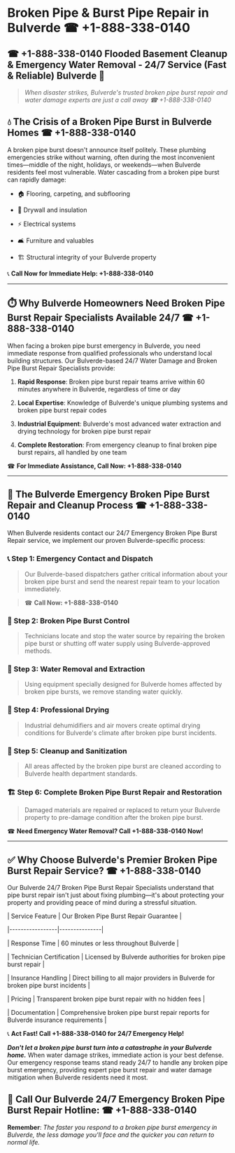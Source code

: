 # Broken Pipe & Burst Pipe Repair in Bulverde ☎ +1-888-338-0140  
## ☎ +1-888-338-0140 Flooded Basement Cleanup & Emergency Water Removal - 24/7 Service (Fast & Reliable) Bulverde 🚨  

> *When disaster strikes, Bulverde's trusted broken pipe burst repair and water damage experts are just a call away ☎ +1-888-338-0140*  

## 💧 The Crisis of a Broken Pipe Burst in Bulverde Homes ☎ +1-888-338-0140  

A broken pipe burst doesn't announce itself politely. These plumbing emergencies strike without warning, often during the most inconvenient times—middle of the night, holidays, or weekends—when Bulverde residents feel most vulnerable. Water cascading from a broken pipe burst can rapidly damage:  

* 🏠 Flooring, carpeting, and subflooring  
* 🧱 Drywall and insulation  
* ⚡ Electrical systems  
* 🛋️ Furniture and valuables  
* 🏗️ Structural integrity of your Bulverde property  

📞 **Call Now for Immediate Help: +1-888-338-0140**  

---  

## ⏱️ Why Bulverde Homeowners Need Broken Pipe Burst Repair Specialists Available 24/7 ☎ +1-888-338-0140  

When facing a broken pipe burst emergency in Bulverde, you need immediate response from qualified professionals who understand local building structures. Our Bulverde-based 24/7 Water Damage and Broken Pipe Burst Repair Specialists provide:  

1. **Rapid Response**: Broken pipe burst repair teams arrive within 60 minutes anywhere in Bulverde, regardless of time or day  
2. **Local Expertise**: Knowledge of Bulverde's unique plumbing systems and broken pipe burst repair codes  
3. **Industrial Equipment**: Bulverde's most advanced water extraction and drying technology for broken pipe burst repair  
4. **Complete Restoration**: From emergency cleanup to final broken pipe burst repairs, all handled by one team  

☎ **For Immediate Assistance, Call Now: +1-888-338-0140**  

---  

## 🔧 The Bulverde Emergency Broken Pipe Burst Repair and Cleanup Process ☎ +1-888-338-0140  

When Bulverde residents contact our 24/7 Emergency Broken Pipe Burst Repair service, we implement our proven Bulverde-specific process:  

### 📞 Step 1: Emergency Contact and Dispatch  
> Our Bulverde-based dispatchers gather critical information about your broken pipe burst and send the nearest repair team to your location immediately.  
> ☎ **Call Now: +1-888-338-0140**  

### 🚿 Step 2: Broken Pipe Burst Control  
> Technicians locate and stop the water source by repairing the broken pipe burst or shutting off water supply using Bulverde-approved methods.  

### 🌊 Step 3: Water Removal and Extraction  
> Using equipment specially designed for Bulverde homes affected by broken pipe bursts, we remove standing water quickly.  

### 💨 Step 4: Professional Drying  
> Industrial dehumidifiers and air movers create optimal drying conditions for Bulverde's climate after broken pipe burst incidents.  

### 🧼 Step 5: Cleanup and Sanitization  
> All areas affected by the broken pipe burst are cleaned according to Bulverde health department standards.  

### 🏗️ Step 6: Complete Broken Pipe Burst Repair and Restoration  
> Damaged materials are repaired or replaced to return your Bulverde property to pre-damage condition after the broken pipe burst.  

☎ **Need Emergency Water Removal? Call +1-888-338-0140 Now!**  

---  

## ✅ Why Choose Bulverde's Premier Broken Pipe Burst Repair Service? ☎ +1-888-338-0140  

Our Bulverde 24/7 Broken Pipe Burst Repair Specialists understand that pipe burst repair isn't just about fixing plumbing—it's about protecting your property and providing peace of mind during a stressful situation.  

| Service Feature | Our Broken Pipe Burst Repair Guarantee |  
|-----------------|---------------|  
| Response Time | 60 minutes or less throughout Bulverde |  
| Technician Certification | Licensed by Bulverde authorities for broken pipe burst repair |  
| Insurance Handling | Direct billing to all major providers in Bulverde for broken pipe burst incidents |  
| Pricing | Transparent broken pipe burst repair with no hidden fees |  
| Documentation | Comprehensive broken pipe burst repair reports for Bulverde insurance requirements |  

📞 **Act Fast! Call +1-888-338-0140 for 24/7 Emergency Help!**  

***Don't let a broken pipe burst turn into a catastrophe in your Bulverde home.*** When water damage strikes, immediate action is your best defense. Our emergency response teams stand ready 24/7 to handle any broken pipe burst emergency, providing expert pipe burst repair and water damage mitigation when Bulverde residents need it most.  

## 📱 Call Our Bulverde 24/7 Emergency Broken Pipe Burst Repair Hotline: ☎ +1-888-338-0140  

**Remember**: *The faster you respond to a broken pipe burst emergency in Bulverde, the less damage you'll face and the quicker you can return to normal life.*